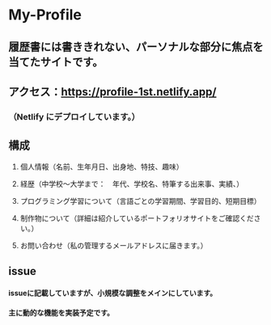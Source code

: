 # My-Profile
## 履歴書には書ききれない、パーソナルな部分に焦点を当てたサイトです。
## アクセス：https://profile-1st.netlify.app/
### （Netlify にデプロイしています。）


## 構成

1. 個人情報（名前、生年月日、出身地、特技、趣味）

1. 経歴（中学校〜大学まで：　年代、学校名、特筆する出来事、実績、）

1. プログラミング学習について（言語ごとの学習期間、学習目的、短期目標）

1. 制作物について（詳細は紹介しているポートフォリオサイトをご確認ください。）

1. お問い合わせ（私の管理するメールアドレスに届きます。）


## issue

#### issueに記載していますが、小規模な調整をメインにしています。
#### 主に動的な機能を実装予定です。
